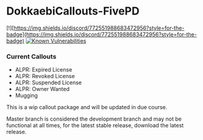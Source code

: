 # DokkaebiCallouts-FivePD

[!][https://img.shields.io/discord/772551988683472956?style=for-the-badge](https://img.shields.io/discord/772551988683472956?style=for-the-badge)
[![Known Vulnerabilities](https://snyk.io/test/github/xSklzxDokkaebi/DokkaebiCallouts-FivePD/badge.svg)](https://snyk.io/test/github/xSklzxDokkaebi/DokkaebiCallouts-FivePD)

### Current Callouts
- ALPR: Expired License
- ALPR: Revoked License
- ALPR: Suspended License
- ALPR: Owner Wanted
- Mugging

This is a wip callout package and will be updated in due course.

Master branch is considered the development branch and may not be functional at all times, for the latest stable release, download the latest release.
